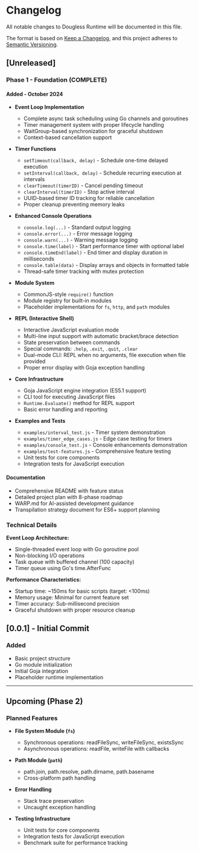 # Changelog

All notable changes to Dougless Runtime will be documented in this file.

The format is based on [Keep a Changelog](https://keepachangelog.com/en/1.0.0/),
and this project adheres to [Semantic Versioning](https://semver.org/spec/v2.0.0.html).

## [Unreleased]

### Phase 1 - Foundation (COMPLETE)

#### Added - October 2024
- **Event Loop Implementation**
  - Complete async task scheduling using Go channels and goroutines
  - Timer management system with proper lifecycle handling
  - WaitGroup-based synchronization for graceful shutdown
  - Context-based cancellation support

- **Timer Functions**
  - `setTimeout(callback, delay)` - Schedule one-time delayed execution
  - `setInterval(callback, delay)` - Schedule recurring execution at intervals
  - `clearTimeout(timerID)` - Cancel pending timeout
  - `clearInterval(timerID)` - Stop active interval
  - UUID-based timer ID tracking for reliable cancellation
  - Proper cleanup preventing memory leaks

- **Enhanced Console Operations**
  - `console.log(...)` - Standard output logging
  - `console.error(...)` - Error message logging
  - `console.warn(...)` - Warning message logging
  - `console.time(label)` - Start performance timer with optional label
  - `console.timeEnd(label)` - End timer and display duration in milliseconds
  - `console.table(data)` - Display arrays and objects in formatted table
  - Thread-safe timer tracking with mutex protection

- **Module System**
  - CommonJS-style `require()` function
  - Module registry for built-in modules
  - Placeholder implementations for `fs`, `http`, and `path` modules

- **REPL (Interactive Shell)**
  - Interactive JavaScript evaluation mode
  - Multi-line input support with automatic bracket/brace detection
  - State preservation between commands
  - Special commands: `.help`, `.exit`, `.quit`, `.clear`
  - Dual-mode CLI: REPL when no arguments, file execution when file provided
  - Proper error display with Goja exception handling

- **Core Infrastructure**
  - Goja JavaScript engine integration (ES5.1 support)
  - CLI tool for executing JavaScript files
  - `Runtime.Evaluate()` method for REPL support
  - Basic error handling and reporting

- **Examples and Tests**
  - `examples/interval_test.js` - Timer system demonstration
  - `examples/timer_edge_cases.js` - Edge case testing for timers
  - `examples/console_test.js` - Console enhancements demonstration
  - `examples/test-features.js` - Comprehensive feature testing
  - Unit tests for core components
  - Integration tests for JavaScript execution

#### Documentation
- Comprehensive README with feature status
- Detailed project plan with 8-phase roadmap
- WARP.md for AI-assisted development guidance
- Transpilation strategy document for ES6+ support planning

### Technical Details

**Event Loop Architecture:**
- Single-threaded event loop with Go goroutine pool
- Non-blocking I/O operations
- Task queue with buffered channel (100 capacity)
- Timer queue using Go's time.AfterFunc

**Performance Characteristics:**
- Startup time: ~150ms for basic scripts (target: <100ms)
- Memory usage: Minimal for current feature set
- Timer accuracy: Sub-millisecond precision
- Graceful shutdown with proper resource cleanup

## [0.0.1] - Initial Commit

### Added
- Basic project structure
- Go module initialization
- Initial Goja integration
- Placeholder runtime implementation

---

## Upcoming (Phase 2)

### Planned Features
- **File System Module (`fs`)**
  - Synchronous operations: readFileSync, writeFileSync, existsSync
  - Asynchronous operations: readFile, writeFile with callbacks
  
- **Path Module (`path`)**
  - path.join, path.resolve, path.dirname, path.basename
  - Cross-platform path handling
  
- **Error Handling**
  - Stack trace preservation
  - Uncaught exception handling
  
- **Testing Infrastructure**
  - Unit tests for core components
  - Integration tests for JavaScript execution
  - Benchmark suite for performance tracking
